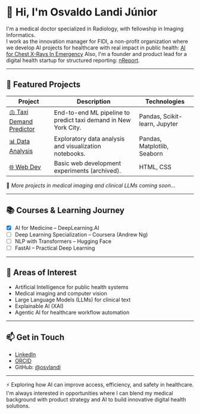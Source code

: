 # 👋 Hi, I'm Osvaldo Landi Júnior

I'm a medical doctor specialized in Radiology, with fellowship in Imaging Informatics.  
I work as the innovation manager for FIDI, a non-profit organization where we develop AI projects for healthcare with real impact in public health: [AI for Chest X-Rays In Emergency](https://epocanegocios.globo.com/inteligencia-artificial/ia-na-pratica/noticia/2025/05/ia-reduz-espera-de-resultado-de-raio-x-de-torax-de-uma-hora-para-5-minutos-em-pronto-socorro-do-hspe.ghtml)
Also, I'm a founder and product lead for a digital health startup for structured reporting: [nReport](https://www.ionic.health/nreport).

---

## 🧠 Featured Projects

| Project | Description | Technologies |
|--------|-------------|--------------|
| [🫁 Taxi Demand Predictor](https://github.com/osvlandi/taxi_demand_predictor) | End-to-end ML pipeline to predict taxi demand in New York City. | Pandas, Scikit-learn, Jupyter |
| [📊 Data Analysis](https://github.com/osvlandi/data_analysis) | Exploratory data analysis and visualization notebooks. | Pandas, Matplotlib, Seaborn |
| [🌐 Web Dev](https://github.com/osvlandi/web_dev) | Basic web development experiments (archived). | HTML, CSS |

🔧 *More projects in medical imaging and clinical LLMs coming soon...*

---

## 📚 Courses & Learning Journey

- [x] AI for Medicine – DeepLearning.AI
- [ ] Deep Learning Specialization – Coursera (Andrew Ng)
- [ ] NLP with Transformers – Hugging Face
- [ ] FastAI – Practical Deep Learning

---

## 🧭 Areas of Interest

- Artificial Intelligence for public health systems
- Medical imaging and computer vision
- Large Language Models (LLMs) for clinical text
- Explainable AI (XAI)
- Agentic AI for healthcare workflow automation

---

## 📫 Get in Touch

- [LinkedIn](https://www.linkedin.com/feed/)
- [ORCID](https://orcid.org/0000-0002-8759-4475)
- GitHub: [@osvlandi](https://github.com/osvlandi)

---

⚡ Exploring how AI can improve access, efficiency, and safety in healthcare.  
I'm always interested in opportunities where I can blend my medical background with product strategy and AI to build innovative digital health solutions.
